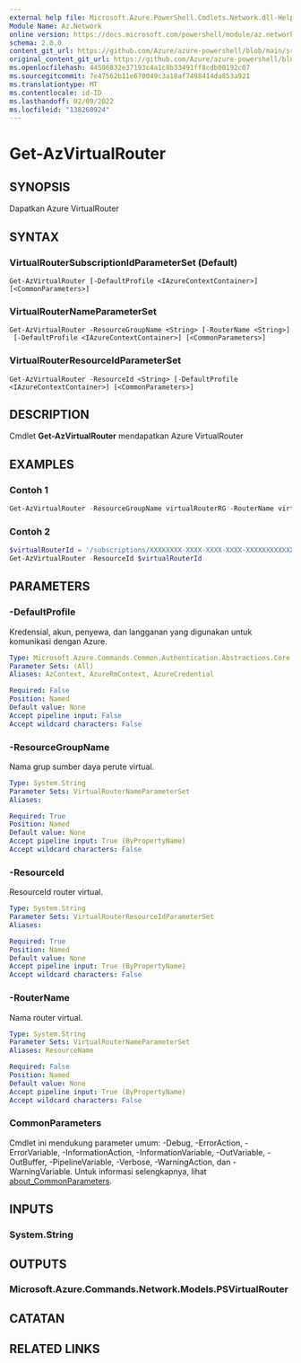 ```yaml
---
external help file: Microsoft.Azure.PowerShell.Cmdlets.Network.dll-Help.xml
Module Name: Az.Network
online version: https://docs.microsoft.com/powershell/module/az.network/get-azvirtualrouter
schema: 2.0.0
content_git_url: https://github.com/Azure/azure-powershell/blob/main/src/Network/Network/help/Get-AzVirtualRouter.md
original_content_git_url: https://github.com/Azure/azure-powershell/blob/main/src/Network/Network/help/Get-AzVirtualRouter.md
ms.openlocfilehash: 44586832e37193c4a1c8b33491ff8cdb00192c07
ms.sourcegitcommit: 7e47562b11e670049c3a18af7498414da853a921
ms.translationtype: MT
ms.contentlocale: id-ID
ms.lasthandoff: 02/09/2022
ms.locfileid: "138260924"
---
```

# Get-AzVirtualRouter

## SYNOPSIS
Dapatkan Azure VirtualRouter

## SYNTAX

### VirtualRouterSubscriptionIdParameterSet (Default)
```
Get-AzVirtualRouter [-DefaultProfile <IAzureContextContainer>] [<CommonParameters>]
```

### VirtualRouterNameParameterSet
```
Get-AzVirtualRouter -ResourceGroupName <String> [-RouterName <String>]
 [-DefaultProfile <IAzureContextContainer>] [<CommonParameters>]
```

### VirtualRouterResourceIdParameterSet
```
Get-AzVirtualRouter -ResourceId <String> [-DefaultProfile <IAzureContextContainer>] [<CommonParameters>]
```

## DESCRIPTION
Cmdlet **Get-AzVirtualRouter** mendapatkan Azure VirtualRouter

## EXAMPLES

### Contoh 1
```powershell
Get-AzVirtualRouter -ResourceGroupName virtualRouterRG -RouterName virtualRouter
```

### Contoh 2
```powershell
$virtualRouterId = '/subscriptions/XXXXXXXX-XXXX-XXXX-XXXX-XXXXXXXXXXXX/resourceGroups/virtualRouterRG/providers/Microsoft.Network/virtualRouters/virtualRouter'
Get-AzVirtualRouter -ResourceId $virtualRouterId
```

## PARAMETERS

### -DefaultProfile
Kredensial, akun, penyewa, dan langganan yang digunakan untuk komunikasi dengan Azure.

```yaml
Type: Microsoft.Azure.Commands.Common.Authentication.Abstractions.Core.IAzureContextContainer
Parameter Sets: (All)
Aliases: AzContext, AzureRmContext, AzureCredential

Required: False
Position: Named
Default value: None
Accept pipeline input: False
Accept wildcard characters: False
```

### -ResourceGroupName
Nama grup sumber daya perute virtual.

```yaml
Type: System.String
Parameter Sets: VirtualRouterNameParameterSet
Aliases:

Required: True
Position: Named
Default value: None
Accept pipeline input: True (ByPropertyName)
Accept wildcard characters: False
```

### -ResourceId
ResourceId router virtual.

```yaml
Type: System.String
Parameter Sets: VirtualRouterResourceIdParameterSet
Aliases:

Required: True
Position: Named
Default value: None
Accept pipeline input: True (ByPropertyName)
Accept wildcard characters: False
```

### -RouterName
Nama router virtual.

```yaml
Type: System.String
Parameter Sets: VirtualRouterNameParameterSet
Aliases: ResourceName

Required: False
Position: Named
Default value: None
Accept pipeline input: True (ByPropertyName)
Accept wildcard characters: False
```

### CommonParameters
Cmdlet ini mendukung parameter umum: -Debug, -ErrorAction, -ErrorVariable, -InformationAction, -InformationVariable, -OutVariable, -OutBuffer, -PipelineVariable, -Verbose, -WarningAction, dan -WarningVariable. Untuk informasi selengkapnya, lihat [about_CommonParameters](http://go.microsoft.com/fwlink/?LinkID=113216).

## INPUTS

### System.String

## OUTPUTS

### Microsoft.Azure.Commands.Network.Models.PSVirtualRouter

## CATATAN

## RELATED LINKS
